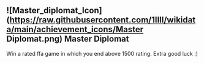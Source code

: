 ## ![Master_diplomat_Icon](https://raw.githubusercontent.com/1IlIl/wikidata/main/achievement_icons/Master Diplomat.png) Master Diplomat


Win a rated ffa game in which you end above 1500 rating. Extra good luck :)
